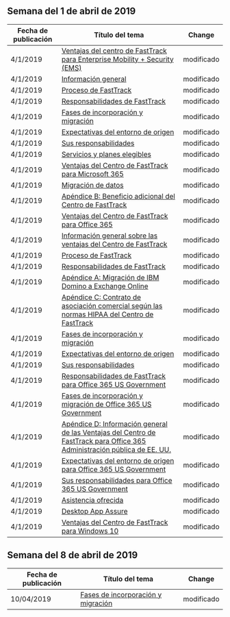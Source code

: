 <!-- This file is generated automatically each week. Changes made to this file will be overwritten.-->




## <a name="week-of-april-01-2019"></a>Semana del 1 de abril de 2019


| Fecha de publicación |Título del tema | Change |
|------|------------|--------|
| 4/1/2019 | [Ventajas del centro de FastTrack para Enterprise Mobility + Security (EMS)](/FastTrack/ems-fasttrack-benefit-for-ems) | modificado |
| 4/1/2019 | [Información general](/FastTrack/ems-fasttrack-benefit-overview) | modificado |
| 4/1/2019 | [Proceso de FastTrack](/FastTrack/ems-fasttrack-process) | modificado |
| 4/1/2019 | [Responsabilidades de FastTrack](/FastTrack/ems-fasttrack-responsibilities) | modificado |
| 4/1/2019 | [Fases de incorporación y migración](/FastTrack/ems-onboarding-phases) | modificado |
| 4/1/2019 | [Expectativas del entorno de origen](/FastTrack/ems-source-environment-expectations) | modificado |
| 4/1/2019 | [Sus responsabilidades](/FastTrack/ems-your-responsibilities) | modificado |
| 4/1/2019 | [Servicios y planes elegibles](/FastTrack/m365-eligible-services-and-plans) | modificado |
| 4/1/2019 | [Ventajas del Centro de FastTrack para Microsoft 365](/FastTrack/m365-fasttrack-benefit-overview) | modificado |
| 4/1/2019 | [Migración de datos](/FastTrack/o365-data-migration) | modificado |
| 4/1/2019 | [Apéndice B: Beneficio adicional del Centro de FastTrack](/FastTrack/o365-fasttrack-additional-benefits) | modificado |
| 4/1/2019 | [Ventajas del Centro de FastTrack para Office 365](/FastTrack/o365-fasttrack-benefit-for-office-365) | modificado |
| 4/1/2019 | [Información general sobre las ventajas del Centro de FastTrack](/FastTrack/o365-fasttrack-benefit-overview) | modificado |
| 4/1/2019 | [Proceso de FastTrack](/FastTrack/o365-fasttrack-process) | modificado |
| 4/1/2019 | [Responsabilidades de FastTrack](/FastTrack/o365-fasttrack-responsibilities) | modificado |
| 4/1/2019 | [Apéndice A: Migración de IBM Domino a Exchange Online](/FastTrack/o365-from-ibm-domino-to-exchange-online) | modificado |
| 4/1/2019 | [Apéndice C: Contrato de asociación comercial según las normas HIPAA del Centro de FastTrack](/FastTrack/o365-hipaa-business-associate-agreement) | modificado |
| 4/1/2019 | [Fases de incorporación y migración](/FastTrack/o365-onboarding-and-migration) | modificado |
| 4/1/2019 | [Expectativas del entorno de origen](/FastTrack/o365-source-environment-expectations) | modificado |
| 4/1/2019 | [Sus responsabilidades](/FastTrack/o365-your-responsibilities) | modificado |
| 4/1/2019 | [Responsabilidades de FastTrack para Office 365 US Government](/FastTrack/us-gov-appendix-fasttrack-responsibilities) | modificado |
| 4/1/2019 | [Fases de incorporación y migración de Office 365 US Government](/FastTrack/us-gov-appendix-onboarding-and-migration) | modificado |
| 4/1/2019 | [Apéndice D: Información general de las Ventajas del Centro de FastTrack para Office 365 Administración pública de EE. UU.](/FastTrack/us-gov-appendix-overview) | modificado |
| 4/1/2019 | [Expectativas del entorno de origen para Office 365 US Government](/FastTrack/us-gov-appendix-source-environment-expectations) | modificado |
| 4/1/2019 | [Sus responsabilidades para Office 365 US Government](/FastTrack/us-gov-appendix-your-responsibilities) | modificado |
| 4/1/2019 | [Asistencia ofrecida](/FastTrack/win-10-daa-assistance-offered) | modificado |
| 4/1/2019 | [Desktop App Assure](/FastTrack/win-10-desktop-app-assure) | modificado |
| 4/1/2019 | [Ventajas del Centro de FastTrack para Windows 10](/FastTrack/win-10-fasttrack-benefit-for-windows-10) | modificado |


## <a name="week-of-april-08-2019"></a>Semana del 8 de abril de 2019


| Fecha de publicación |Título del tema | Change |
|------|------------|--------|
| 10/04/2019 | [Fases de incorporación y migración](/FastTrack/ems-onboarding-phases) | modificado |
